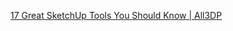 
[17 Great SketchUp Tools You Should Know | All3DP](https://m.all3dp.com/2/great-sketchup-tools-you-should-know/?omhide=true&utm_source=Newsletter&utm_campaign=4e612fba33-Newsletter&utm_medium=email&utm_term=0_9dffeeddae-4e612fba33-401459815)
